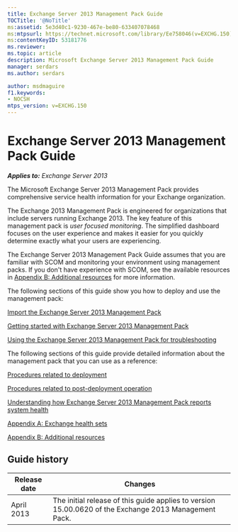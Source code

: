 ```yaml
---
title: Exchange Server 2013 Management Pack Guide
TOCTitle: '@NoTitle'
ms:assetid: 5e3d40c1-9230-467e-be80-633407078468
ms:mtpsurl: https://technet.microsoft.com/library/Ee758046(v=EXCHG.150)
ms:contentKeyID: 53181776
ms.reviewer: 
ms.topic: article
description: Microsoft Exchange Server 2013 Management Pack Guide
manager: serdars
ms.author: serdars

author: msdmaguire
f1.keywords:
- NOCSH
mtps_version: v=EXCHG.150
---
```


# Exchange Server 2013 Management Pack Guide

_**Applies to:** Exchange Server 2013_

The Microsoft Exchange Server 2013 Management Pack provides comprehensive service health information for your Exchange organization.

The Exchange 2013 Management Pack is engineered for organizations that include servers running Exchange 2013. The key feature of this management pack is _user focused monitoring_. The simplified dashboard focuses on the user experience and makes it easier for you quickly determine exactly what your users are experiencing.

The Exchange Server 2013 Management Pack Guide assumes that you are familiar with SCOM and monitoring your environment using management packs. If you don't have experience with SCOM, see the available resources in [Appendix B: Additional resources](appendix-b-additional-resources.md) for more information.

The following sections of this guide show you how to deploy and use the management pack:

[Import the Exchange Server 2013 Management Pack](import-the-exchange-server-2013-management-pack.md)

[Getting started with Exchange Server 2013 Management Pack](getting-started-with-exchange-server-2013-management-pack.md)

[Using the Exchange Server 2013 Management Pack for troubleshooting](using-the-exchange-server-2013-management-pack-for-troubleshooting.md)

The following sections of this guide provide detailed information about the management pack that you can use as a reference:

[Procedures related to deployment](procedures-related-to-deployment.md)

[Procedures related to post-deployment operation](procedures-related-to-post-deployment-operation.md)

[Understanding how Exchange Server 2013 Management Pack reports system health](understanding-how-exchange-server-2013-management-pack-reports-system-health.md)

[Appendix A: Exchange health sets](appendix-a-exchange-health-sets.md)

[Appendix B: Additional resources](appendix-b-additional-resources.md)

## Guide history

|Release date|Changes|
|---|---|
|April 2013|The initial release of this guide applies to version 15.00.0620 of the Exchange 2013 Management Pack.|
